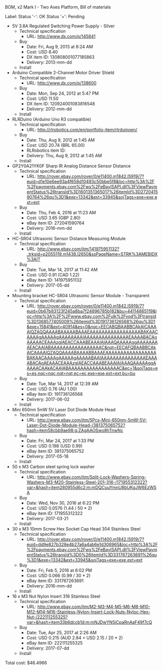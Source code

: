 BOM, x2 Mark I - Two Axes Platform, Bill of materials

Label:
  Status '-': OK
  Status '+': Pending

- 5V 3.8A Regulated Switching Power Supply - Silver
  - Technical specification
    - URL: http://www.dx.com/p/145841
  - Buy
    - Date: Fri, Aug 9, 2013 at 8:24 AM
    - Cost: USD 8.40
    - DX item ID: 130808001077185863
    - Delivery: 2013-mm-dd
  - Install
- Arduino Compatible 2-Channel Motor Driver Shield
  - Technical specification
    - URL: http://www.dx.com/p/138600
  - Buy
    - Date: Mon, Sep 24, 2012 at 5:47 PM
    - Cost: USD 11.50
    - DX item ID: 120924001083816548
    - Delivery: 2012-mm-dd
  - Install
- RLRDuino (Arduino Uno R3 compatible)
  - Technical specification
    - URL: http://rlrobotics.com/en/portfolio-item/rlrduinoen/
  - Buy
    - Date: Thu, Aug 9, 2012 at 1:45 AM
    - Cost: USD 20.74 (BRL 65.00)
    - RLRobotics item ID: 
    - Delivery: Thu, Aug 9, 2012 at 1:45 AM
  - Install
- GP2Y0A21YK0F Sharp IR Analog Distance Sensor Distance
  - Technical specification
    - URL: http://rover.ebay.com/rover/0/e11400.m1842.l5919/7?euid=d1e10e6ee93a4f658d10493c50bbe5f8&loc=http%3A%2F%2Fpayments.ebay.com%2Fws%2FeBayISAPI.dll%3FViewPaymentStatus%26transId%3D1601351365017%26itemId%3D272041590764%26qu%3D1&exe=13342&ext=33945&sojTags=exe=exe,ext=ext
  - Buy
    - Date: Thu, Feb 4, 2016 at 11:23 AM
    - Cost: USD 3.65 (GBP 2.80)
    - eBay item ID: 272041590764
    - Delivery: 2016-mm-dd
  - Install
- HC-SR04 Ultrasonic Sensor Distance Measuring Module
  - Technical specification
    - URL: http://www.ebay.com/itm/141975951132?_trksid=p2055119.m1438.l2650&ssPageName=STRK%3AMEBIDX%3AIT
  - Buy
    - Date: Tue, Mar 14, 2017 at 11:42 AM
    - Cost: USD 0.91 (CAD 1.22)
    - eBay item ID: 141975951132
    - Delivery: 2017-05-dd
  - Install
- Mounting bracket HC-SR04 Ultrasonic Sensor Module - Transparent
  - Technical specification
    - URL: http://rover.ebay.com/rover/0/e11400.m1842.l5919/7?euid=0b67b83123f245a8ba7f24896785b182&bu=44114865119&loc=http%3A%2F%2Fwww.ebay.com%2Fulk%2Fvod%3Ftransid%3D1368577405009%26itemid%3D191736126568%26qu%3D1&exe=15841&ext=40914&es=0&nqc=EECABQBAABBCAkAICAAAAIQZAQQAAAABAAAAABAAAEAAAAAAAAAAAAAAAAABAKAACAAAAgAAAAAgAAAAAAAAIAAAAAAAAAAAAAAAEAAAABACAoAAAAACEAAAzgIAEACCAAABEAAAIAIAAAQAAAAAggAAAAAAAAEACAAIABAAAAAAAAAAAAAAAAAC&nqt=EECAFQBAABBCAkAICAAAAIQZAQQAAAABAAAABBAAAEAAAAAAAAAAAAAAAAABAKAACAAAAgAAAAAgAAAAABAAIAAAAAAAAAAAAAAAEAAAABACAoAEAAACEAAAzgIAEACCAAABEAAAIAIAAAQAAAAAggAAAAACAAkACAAIABAAAAAAAAAAAAAAAAAC&ec=1&sojTags=es=es,nqc=nqc,nqt=nqt,ec=ec,exe=exe,ext=ext,bu=bu
  - Buy
    - Date: Tue, Mar 14, 2017 at 12:39 AM
    - Cost: USD 0.76 (AU 1.00)
    - eBay item ID: 191736126568
    - Delivery: 2017-06-02
  - Install
- Mini 650nm 5mW 5V Laser Dot Diode Module Head
  - Technical specification
    - URL: http://www.ebay.com/itm/5Pcs-Mini-650nm-5mW-5V-Laser-Dot-Diode-Module-Head-/381375065752?hash=item58cbb9ae98:g:ZAgAAOSwo8hTnwNc
  - Buy
    - Date: Fri, Mar 24, 2017 at 1:33 PM
    - Cost: USD 0.198 (USD 0.99)
    - eBay item ID: 381375065752
    - Delivery: 2017-05-18
  - Install
- 50 x M3 Carbon steel spring lock washer
  - Technical specification
    - URL: http://www.ebay.com/itm/Split-Lock-Washers-Spring-Washers-M3-M20-Stainless-Steel-201-316-/171955312322?var=&hash=item280955d6c2:m:mDQCuuYmnU8bUKgJW6EzWSA
  - Buy
    - Date: Wed, Nov 30, 2016 at 6:22 PM
    - Cost: USD 0.0576 (1.44 / 50 * 2)
    - eBay item ID: 171955312322
    - Delivery: 2017-03-21
  - Install
- 30 x M3 10mm Screw Hex Socket Cap Head 304 Stainless Steel
  - Technical specification
    - URL: http://rover.ebay.com/rover/0/e11400.m1842.l5919/7?euid=dd9e827b328e4b27a6a4ab6e1d306965&loc=http%3A%2F%2Fpayments.ebay.com%2Fws%2FeBayISAPI.dll%3FViewPaymentStatus%26transId%3D0%26itemId%3D331767263691%26qu%3D1&exe=13342&ext=33945&sojTags=exe=exe,ext=ext
  - Buy
    - Date: Fri, Feb 5, 2016 at 6:02 PM
    - Cost: USD 0.066 (0.99 / 30 * 2)
    - eBay item ID: 331767263691
    - Delivery: 2016-mm-dd
  - Install
- 16 x M3 Nut Nylon Insert 316 Stainless Steel
  - Technical specification
    - URL: http://www.ebay.com/itm/M2-M3-M4-M5-M6-M8-M10-M12-M14-M16-Stainless-Nylon-Insert-Lock-Nuts-Nyloc-Hex-Nut-/222111255325?var=&hash=item33b6dccb1d:m:mNJDwYN5iCpaRnAaF49f7cQ
  - Buy
    - Date: Tue, Apr 25, 2017 at 2:26 AM
    - Cost: USD 0.215 (AUD 2.84 = USD 2.15 / 20 * 2) 
    - eBay item ID: 222111255325  
    - Delivery: 2017-07-dd
  - Install

Total cost: $46.4966
